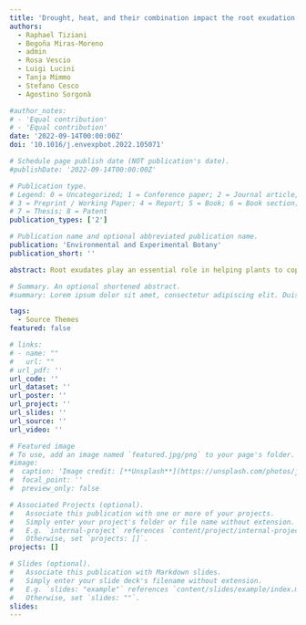 ```yaml
---
title: 'Drought, heat, and their combination impact the root exudation patterns and rhizosphere microbiome in maize roots'
authors:
  - Raphael Tiziani
  - Begoña Miras-Moreno
  - admin
  - Rosa Vescio
  - Luigi Lucini
  - Tanja Mimmo
  - Stefano Cesco
  - Agostino Sorgonà

#author_notes:
# - 'Equal contribution'
# - 'Equal contribution'
date: '2022-09-14T00:00:00Z'
doi: '10.1016/j.envexpbot.2022.105071'

# Schedule page publish date (NOT publication's date).
#publishDate: '2022-09-14T00:00:00Z'

# Publication type.
# Legend: 0 = Uncategorized; 1 = Conference paper; 2 = Journal article;
# 3 = Preprint / Working Paper; 4 = Report; 5 = Book; 6 = Book section;
# 7 = Thesis; 8 = Patent
publication_types: ['2']

# Publication name and optional abbreviated publication name.
publication: 'Environmental and Experimental Botany'
publication_short: ''

abstract: Root exudates play an essential role in helping plants to cope with abiotic stress. However, the modulation of root exudation profiles under multiple stress conditions is still poorly understood. Using targeted and untargeted metabolomics, here we tested the effect of drought, heat stress, and their combination on maize root exudates, also considering the differences that might exist between root types (seminal and primary) and root zones (apical and sub-apical). In addition, we built an analytical framework that relates the root exudation profile with the rhizosphere bacterial community, enabling us to dissect the interactions between specific root exudates and bacterial taxa. The composition of root exudates undergoes distinct modulation according to the single or combined stress and to the root zone, but not according to the root type. In addition, we found that stress-specific exudates can influence the relative abundance of specific bacterial taxa, some of which are known to be beneficial microorganisms. Our results contribute to the understanding of plant-soil interactions under the influence of abiotic stressors, which is key in paving the way towards an increased resilience to abiotic stresses, representing a powerful tool to craft the next generation of agricultural practices.

# Summary. An optional shortened abstract.
#summary: Lorem ipsum dolor sit amet, consectetur adipiscing elit. Duis posuere tellus ac convallis placerat. Proin tincidunt magna sed ex sollicitudin condimentum.

tags:
  - Source Themes
featured: false

# links:
# - name: ""
#   url: ""
# url_pdf: ''
url_code: ''
url_dataset: ''
url_poster: ''
url_project: ''
url_slides: ''
url_source: ''
url_video: ''

# Featured image
# To use, add an image named `featured.jpg/png` to your page's folder.
#image:
#  caption: 'Image credit: [**Unsplash**](https://unsplash.com/photos/jdD8gXaTZsc)'
#  focal_point: ''
#  preview_only: false

# Associated Projects (optional).
#   Associate this publication with one or more of your projects.
#   Simply enter your project's folder or file name without extension.
#   E.g. `internal-project` references `content/project/internal-project/index.md`.
#   Otherwise, set `projects: []`.
projects: []

# Slides (optional).
#   Associate this publication with Markdown slides.
#   Simply enter your slide deck's filename without extension.
#   E.g. `slides: "example"` references `content/slides/example/index.md`.
#   Otherwise, set `slides: ""`.
slides:
---
```

